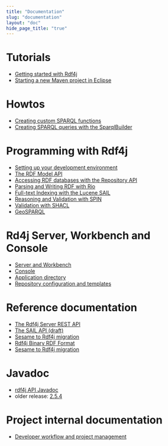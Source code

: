 ```yaml
---
title: "Documentation"
slug: "documentation"
layout: "doc"
hide_page_title: "true"
---
```


# Tutorials

- <a href="getting-started/">Getting started with Rdf4j</a>
- <a href="maven-eclipse-project/">Starting a new Maven project in Eclipse</a>

# Howtos
- <a href="custom-sparql-functions/">Creating custom SPARQL functions</a>
- <a href="sparqlbuilder/">Creating SPARQL queries with the SparqlBuilder</a>

# Programming with Rdf4j

- <a href="programming/setup/">Setting up your development environment</a>
- <a href="programming/model/">The RDF Model API</a>
- <a href="programming/repository/">Accessing RDF databases with the Repository API</a>
- <a href="programming/rio/">Parsing and Writing RDF with Rio</a>
- <a href="programming/lucene/">Full-text Indexing with the Lucene SAIL</a>
- <a href="programming/spin/">Reasoning and Validation with SPIN</a>
- <a href="programming/shacl/">Validation with SHACL</a>
- <a href="programming/geosparql/">GeoSPARQL</a>

# Rd4j Server, Workbench and Console

- <a href="tools/server-workbench/">Server and Workbench</a>
- <a href="tools/console/">Console</a>
- <a href="tools/application-directory/">Application directory</a>
- <a href="tools/repository-configuration/">Repository configuration and templates</a>

# Reference documentation

- <a href="rest-api/">The Rdf4j Server REST API</a>
- <a href="sail/">The SAIL API (draft)</a>
- <a href="migration/">Sesame to Rdf4j migration</a>
- <a href="rdf4j-binary/">Rdf4j Binary RDF Format</a>
- <a href="migration/">Sesame to Rdf4j migration</a>

# Javadoc

- <a href="/javadoc/latest">rdf4j API Javadoc</a>
- older release: <a href="/javadoc/2.5.4">2.5.4</a>

# Project internal documentation

- <a href="developer/">Developer workflow and project management</a>
